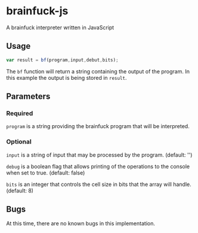 brainfuck-js
============

A brainfuck interpreter written in JavaScript

## Usage ##

```javascript
var result = bf(program,input,debut,bits);
```

The ```bf``` function will return a string containing the output of the program. In this example the output is being stored in ```result```.


## Parameters ##

### Required ###

```program``` is a string providing the brainfuck program that will be interpreted.

### Optional ###

```input``` is a string of input that may be processed by the program. (default: '')

```debug``` is a boolean flag that allows printing of the operations to the console when set to true. (default: false)

```bits``` is an integer that controls the cell size in bits that the array will handle. (default: 8)

## Bugs ##

At this time, there are no known bugs in this implementation.
